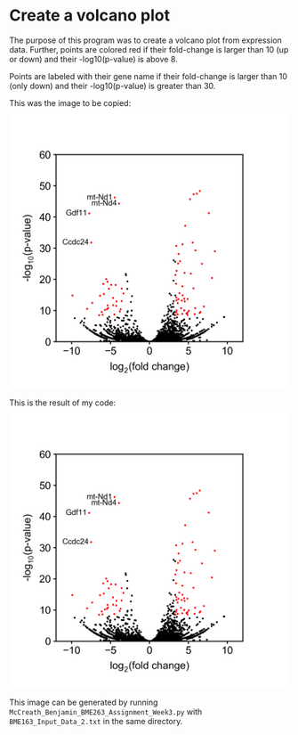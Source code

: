 # Create a volcano plot
The purpose of this program was to create a volcano plot from expression data. Further, points are colored red if their fold-change is larger than 10 (up or down) and their -log10(p-value) is above 8.

Points are labeled with their gene name if their fold-change is larger than 10 (only down) and their -log10(p-value) is greater than 30.

This was the image to be copied:
![image to be copied](./Vollmers_Week3_template.png)

This is the result of my code:
![image created from code](./McCreath_Benjamin_BME263_Assignment_Week3_Windows.png)

This image can be generated by running `McCreath_Benjamin_BME263_Assignment_Week3.py` with `BME163_Input_Data_2.txt` in the same directory.
